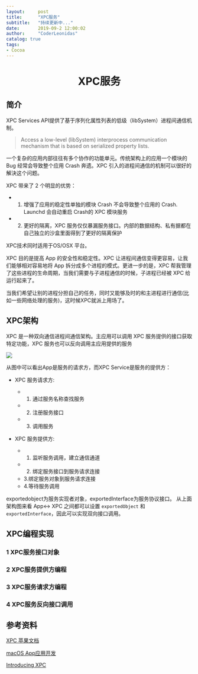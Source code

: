 ```yaml
---
layout:     post
title:      "XPC服务"
subtitle:   "持续更新中..."
date:       2019-09-2 12:00:02
author:     "CoderLeonidas"
catalog: true
tags:
- Cocoa
---
```


# <center>XPC服务


## 简介

XPC Services API提供了基于序列化属性列表的低级（libSystem）进程间通信机制。


> Access a low-level (libSystem) interprocess communication mechanism that is based on serialized property lists.


一个复杂的应用内部往往有多个协作的功能单元。传统架构上的应用一个模块的 Bug 经常会导致整个应用 Crash 奔遗。XPC 引入的进程间通信的机制可以很好的解決这个问题。

XPC 带来了 2 个明显的优势：

- 1. 增强了应用的稳定性单独的模块 Crash 不会导致整个应用的 Crash. Launchd 会自动重启 Crash的 XPC 模块服务

- 2. 更好的隔离，XPC 服务仅仅暴漏服务接口。内部的数据结构、私有据都在自己独立的沙盒里面得到了更好的隔离保护

XPC技术同时适用于OS/OSX 平台。


XPC 目的是提高 App 的安全性和稳定性。XPC 让进程间通信变得更容易，让我们能够相对容易地将 App 拆分成多个进程的模式。更进一步的是，XPC 帮我管理了这些进程的生命周期，当我们需要与子进程通信的时候，子进程已经被 XPC 给运行起来了。

当我们希望让别的进程分担自己的任务，同时又能够及时的和主进程进行通信(比如一些网络处理的服务)，这时候XPC就派上用场了。

## XPC架构

XPC 是一种双向通信进程间通信架构。主应用可以调用 XPC 服务提供的接口获取特定功能，XPC 服务也可以反向调用主应用提供的服务


![](https://tva1.sinaimg.cn/large/006y8mN6ly1g8798uglm1j30fu06gq40.jpg)

从图中可以看出App是服务的请求方，而XPC Service是服务的提供方：

- XPC 服务请求方:
	- 1. 通过服务名称查找服务 
	- 2. 注册服务接口 
	- 3. 调用服务


- XPC 服务提供方:
	- 1. 监听服务调用，建立通信通道
	- 2. 绑定服务接口到服务请求连接
	- 3.绑定服务对象到服务请求连接
	- 4.等待服务调用

exportedobject为服务实现者对象，exportedInterface为服务协议接口。
从上面架构图来看 App<-> XPC 之间都可以设置 `exportedObject` 和 `exportedInterface`，因此可以实现双向接口调用。

## XPC编程实现

### 1 XPC服务接口对象

### 2 XPC服务提供方编程


### 3 XPC服务请求方编程

### 4 XPC服务反向接口调用



## 参考资料
[XPC 苹果文档](https://download.developer.apple.com/wwdc_2011/adc_on_itunes__wwdc11_sessions__pdf/206_introducing_xpc.pdf)

[macOS App应用开发](http://www.macdev.io)

[Introducing XPC](https://developer.apple.com/videos/play/wwdc2011/206/)
